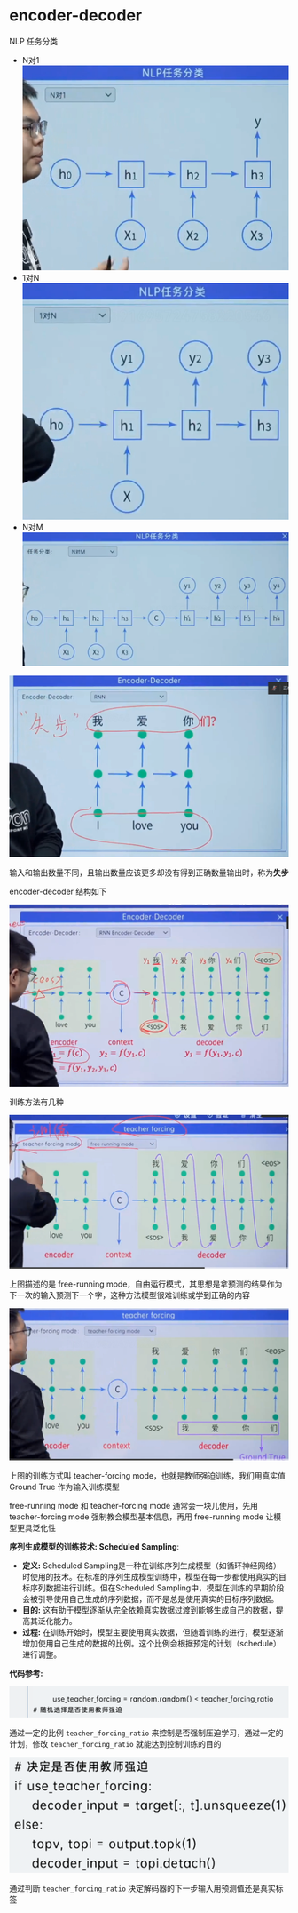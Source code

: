 # encoder-decoder

NLP 任务分类

- N对1
  ![](md-img/encoder-decoder_2024-09-02-12-14-37.png)
- 1对N
  ![](md-img/encoder-decoder_2024-09-02-12-15-20.png)
- N对M
  ![](md-img/encoder-decoder_2024-09-02-12-15-53.png)

![](md-img/transformer_2024-08-30-14-13-46.png)

输入和输出数量不同，且输出数量应该更多却没有得到正确数量输出时，称为**失步**

encoder-decoder 结构如下

![](md-img/transformer_2024-08-30-14-22-37.png)

训练方法有几种

![](md-img/transformer_2024-08-30-14-25-23.png)

上图描述的是 free-running mode，自由运行模式，其思想是拿预测的结果作为下一次的输入预测下一个字，这种方法模型很难训练或学到正确的内容

![](md-img/transformer_2024-08-30-14-28-09.png)

上图的训练方式叫 teacher-forcing mode，也就是教师强迫训练，我们用真实值 Ground True 作为输入训练模型

free-running mode 和 teacher-forcing mode 通常会一块儿使用，先用 teacher-forcing mode 强制教会模型基本信息，再用 free-running mode 让模型更具泛化性

**序列生成模型的训练技术: Scheduled Sampling**:

- **定义:** Scheduled Sampling是一种在训练序列生成模型（如循环神经网络）时使用的技术。在标准的序列生成模型训练中，模型在每一步都使用真实的目标序列数据进行训练。但在Scheduled Sampling中，模型在训练的早期阶段会被引导使用自己生成的序列数据，而不是总是使用真实的目标序列数据。
- **目的:** 这有助于模型逐渐从完全依赖真实数据过渡到能够生成自己的数据，提高其泛化能力。
- **过程:** 在训练开始时，模型主要使用真实数据，但随着训练的进行，模型逐渐增加使用自己生成的数据的比例。这个比例会根据预定的计划（schedule）进行调整。

**代码参考:**

![](md-img/encoder-decoder_2024-09-02-12-29-42.png)

通过一定的比例 `teacher_forcing_ratio` 来控制是否强制压迫学习，通过一定的计划，修改 `teacher_forcing_ratio` 就能达到控制训练的目的

![](md-img/encoder-decoder_2024-09-02-12-31-04.png)

通过判断 `teacher_forcing_ratio` 决定解码器的下一步输入用预测值还是真实标签